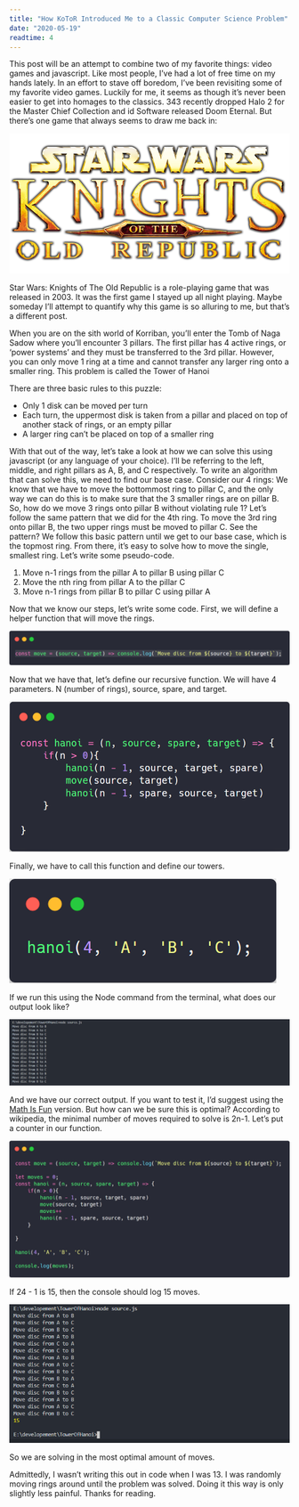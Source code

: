 ```yaml
---
title: "How KoToR Introduced Me to a Classic Computer Science Problem"
date: "2020-05-19"
readtime: 4
---
```


<p class="post-paragraph">
This post will be an attempt to combine two of my favorite things: video games and javascript. Like most people, I’ve had a lot of free time on my hands lately. In an effort to stave off boredom, I’ve been revisiting some of my favorite video games. Luckily for me, it seems as though it’s never been easier to get into homages to the classics. 343 recently dropped Halo 2 for the Master Chief Collection and id Software released Doom Eternal. But there’s one game that always seems to draw me back in: 
</p>

![Star Wars: Knights of the Old Republic](./SW-KOTOR-logo.png)

<p class="post-paragraph">
Star Wars: Knights of The Old Republic is a role-playing game that was released in 2003. It was the first game I stayed up all night playing. Maybe someday I’ll attempt to quantify why this game is so alluring to me, but that’s a different post. 
</p>

<p class="post-paragraph">
When you are on the sith world of Korriban, you’ll enter the Tomb of Naga Sadow where you’ll encounter 3 pillars. The first pillar has 4 active rings, or ‘power systems’ and they must be transferred to the 3rd pillar.  However, you can only move 1 ring at a time and cannot transfer any larger ring onto a smaller ring. This problem is called the Tower of Hanoi
</p>

<p class="post-paragraph">
There are three basic rules to this puzzle:
</p>

<ul class="post-list">
    <li>Only 1 disk can be moved per turn</li>
    <li>Each turn, the uppermost disk is taken from a pillar and placed on top of another stack of rings, or an empty pillar</li>
    <li>A larger ring can’t be placed on top of a smaller ring</li>
</ul>

<p class="post-paragraph">
With that out of the way, let’s take a look at how we can solve this using javascript (or any language of your choice). I’ll be referring to the left, middle, and right pillars as A, B, and C respectively. To write an algorithm that can solve this, we need to find our base case. Consider our 4 rings: We know that we have to move the bottommost ring to pillar C, and the only way we can do this is to make sure that the 3 smaller rings are on pillar B. So, how do we move 3 rings onto pillar B without violating rule 1? Let’s follow the same pattern that we did for the 4th ring. To move the 3rd ring onto pillar B, the two upper rings must be moved to pillar C. See the pattern? We follow this basic pattern until we get to our base case, which is the topmost ring. From there, it’s easy to solve how to move the single, smallest ring. Let’s write some pseudo-code.
</p>

<ol class="post-list">
    <li>Move n-1 rings from the pillar A to pillar B using pillar C</li>
    <li>Move the nth ring from  pillar A to the pillar C</li>
    <li>Move n-1 rings from pillar B to pillar C using pillar A</li>
</ol>

<p class="post-paragraph">
Now that we know our steps, let’s write some code. First, we will define a helper function that will move the rings. 
</p>

![Helper move function](./helperFunction.png)

<p class="post-paragraph">
Now that we have that, let’s define our recursive function. We will have 4 parameters. N (number of rings), source, spare, and target.
</p>

![Our hanoi tower function](./hanoiFunction.png)

<p class="post-paragraph">
Finally, we have to call this function and define our towers. 
</p>

![Calling our tower function](./callFunction.png)

<p class="post-paragraph">
If we run this using the Node command from the terminal, what does our output look like? 
</p>

![Terminal output](./terminalOutputZoomed.PNG)

<p class="post-paragraph">
And we have our correct output. If you want to test it, I’d suggest using the <a href="https://www.mathsisfun.com/games/towerofhanoi.html">Math Is Fun</a> version. But how can we be sure this is optimal? According to wikipedia, the minimal number of moves required to solve is 2n-1. Let’s put a counter in our function. 
</p>

![Modifying function to add a counter](./movesCounter.png)

<p class="post-paragraph">
If 24 - 1 is 15, then the console should log 15 moves. 
</p>

![Modified output in terminal](./counterInTerminal.PNG)

<p class="post-paragraph">
So we are solving in the most optimal amount of moves. 
</p>

<p class="post-paragraph">
Admittedly, I wasn’t writing this out in code when I was 13. I was randomly moving rings around until the problem was solved. Doing it this way is only slightly less painful. Thanks for reading. 
</p>